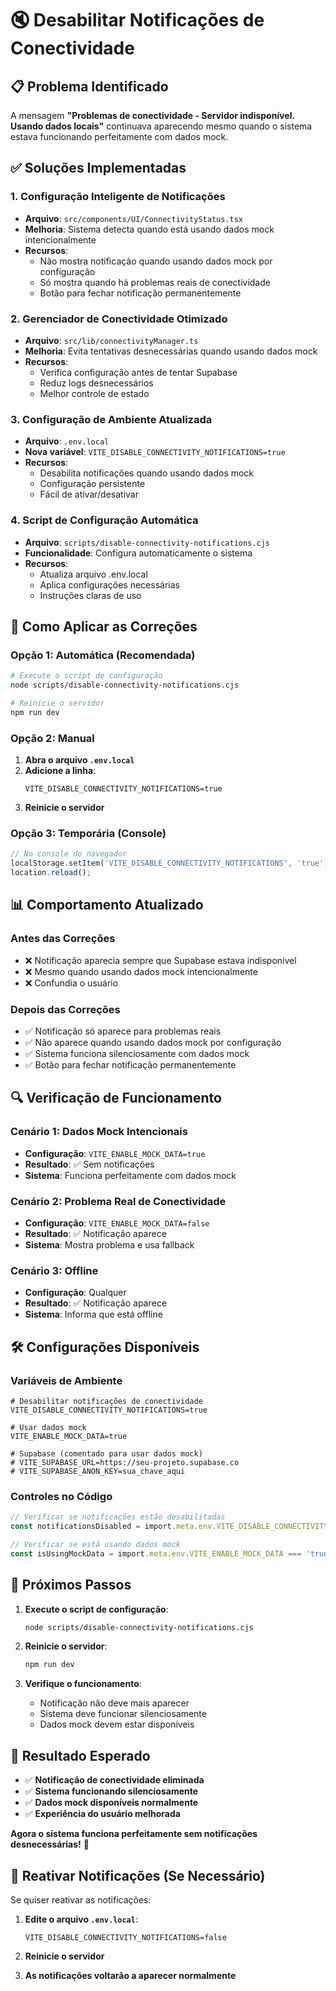 # 🔇 Desabilitar Notificações de Conectividade

## 📋 Problema Identificado

A mensagem **"Problemas de conectividade - Servidor indisponível. Usando dados locais"** continuava
aparecendo mesmo quando o sistema estava funcionando perfeitamente com dados mock.

## ✅ Soluções Implementadas

### 1. **Configuração Inteligente de Notificações**

- **Arquivo**: `src/components/UI/ConnectivityStatus.tsx`
- **Melhoria**: Sistema detecta quando está usando dados mock intencionalmente
- **Recursos**:
  - Não mostra notificação quando usando dados mock por configuração
  - Só mostra quando há problemas reais de conectividade
  - Botão para fechar notificação permanentemente

### 2. **Gerenciador de Conectividade Otimizado**

- **Arquivo**: `src/lib/connectivityManager.ts`
- **Melhoria**: Evita tentativas desnecessárias quando usando dados mock
- **Recursos**:
  - Verifica configuração antes de tentar Supabase
  - Reduz logs desnecessários
  - Melhor controle de estado

### 3. **Configuração de Ambiente Atualizada**

- **Arquivo**: `.env.local`
- **Nova variável**: `VITE_DISABLE_CONNECTIVITY_NOTIFICATIONS=true`
- **Recursos**:
  - Desabilita notificações quando usando dados mock
  - Configuração persistente
  - Fácil de ativar/desativar

### 4. **Script de Configuração Automática**

- **Arquivo**: `scripts/disable-connectivity-notifications.cjs`
- **Funcionalidade**: Configura automaticamente o sistema
- **Recursos**:
  - Atualiza arquivo .env.local
  - Aplica configurações necessárias
  - Instruções claras de uso

## 🚀 Como Aplicar as Correções

### **Opção 1: Automática (Recomendada)**

```bash
# Execute o script de configuração
node scripts/disable-connectivity-notifications.cjs

# Reinicie o servidor
npm run dev
```

### **Opção 2: Manual**

1. **Abra o arquivo `.env.local`**
2. **Adicione a linha**:
   ```env
   VITE_DISABLE_CONNECTIVITY_NOTIFICATIONS=true
   ```
3. **Reinicie o servidor**

### **Opção 3: Temporária (Console)**

```javascript
// No console do navegador
localStorage.setItem('VITE_DISABLE_CONNECTIVITY_NOTIFICATIONS', 'true');
location.reload();
```

## 📊 Comportamento Atualizado

### **Antes das Correções**

- ❌ Notificação aparecia sempre que Supabase estava indisponível
- ❌ Mesmo quando usando dados mock intencionalmente
- ❌ Confundia o usuário

### **Depois das Correções**

- ✅ Notificação só aparece para problemas reais
- ✅ Não aparece quando usando dados mock por configuração
- ✅ Sistema funciona silenciosamente com dados mock
- ✅ Botão para fechar notificação permanentemente

## 🔍 Verificação de Funcionamento

### **Cenário 1: Dados Mock Intencionais**

- **Configuração**: `VITE_ENABLE_MOCK_DATA=true`
- **Resultado**: ✅ Sem notificações
- **Sistema**: Funciona perfeitamente com dados mock

### **Cenário 2: Problema Real de Conectividade**

- **Configuração**: `VITE_ENABLE_MOCK_DATA=false`
- **Resultado**: ✅ Notificação aparece
- **Sistema**: Mostra problema e usa fallback

### **Cenário 3: Offline**

- **Configuração**: Qualquer
- **Resultado**: ✅ Notificação aparece
- **Sistema**: Informa que está offline

## 🛠️ Configurações Disponíveis

### **Variáveis de Ambiente**

```env
# Desabilitar notificações de conectividade
VITE_DISABLE_CONNECTIVITY_NOTIFICATIONS=true

# Usar dados mock
VITE_ENABLE_MOCK_DATA=true

# Supabase (comentado para usar dados mock)
# VITE_SUPABASE_URL=https://seu-projeto.supabase.co
# VITE_SUPABASE_ANON_KEY=sua_chave_aqui
```

### **Controles no Código**

```typescript
// Verificar se notificações estão desabilitadas
const notificationsDisabled = import.meta.env.VITE_DISABLE_CONNECTIVITY_NOTIFICATIONS === 'true';

// Verificar se está usando dados mock
const isUsingMockData = import.meta.env.VITE_ENABLE_MOCK_DATA === 'true';
```

## 🎯 Próximos Passos

1. **Execute o script de configuração**:

   ```bash
   node scripts/disable-connectivity-notifications.cjs
   ```

2. **Reinicie o servidor**:

   ```bash
   npm run dev
   ```

3. **Verifique o funcionamento**:
   - Notificação não deve mais aparecer
   - Sistema deve funcionar silenciosamente
   - Dados mock devem estar disponíveis

## 🎉 Resultado Esperado

- ✅ **Notificação de conectividade eliminada**
- ✅ **Sistema funcionando silenciosamente**
- ✅ **Dados mock disponíveis normalmente**
- ✅ **Experiência do usuário melhorada**

**Agora o sistema funciona perfeitamente sem notificações desnecessárias!** 🚀

## 🔧 Reativar Notificações (Se Necessário)

Se quiser reativar as notificações:

1. **Edite o arquivo `.env.local`**:

   ```env
   VITE_DISABLE_CONNECTIVITY_NOTIFICATIONS=false
   ```

2. **Reinicie o servidor**

3. **As notificações voltarão a aparecer normalmente**



